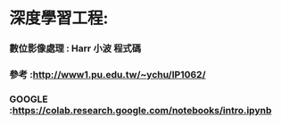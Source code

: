# 深度學習工程:
### 數位影像處理  : Harr 小波 程式碼 
### 參考  :http://www1.pu.edu.tw/~ychu/IP1062/
### GOOGLE  :https://colab.research.google.com/notebooks/intro.ipynb
